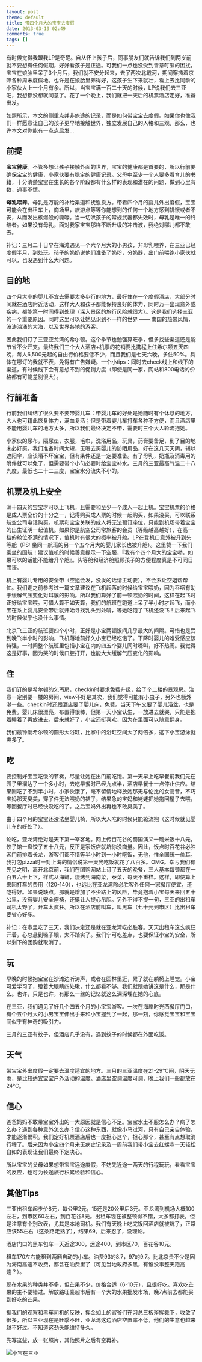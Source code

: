```yaml
---
layout: post
theme: default
title: 带四个月大的宝宝去度假
date: 2013-03-19 02:49
comments: true
tags: []
---
```


有时候觉得我跟我LP是奇葩。自从怀上孩子后，同事朋友们就告诉我们到两岁前就不要想有任何假期，好好看孩子是正途。可我们一点也没受到善意叮嘱的困扰，
宝宝在娘胎里呆了3个月后，我们就不安分起来，去了两次北戴河，期间穿插着京郊各种周末度假地。也许是在娘胎里养得好，这孩子生下来就壮，看上去比同龄的小家伙大上一个月有余。所以，当宝宝满一百二十天的时候，LP说我们去三亚吧，我想都没想就同意了。花了一个晚上，我们就把一天后的机票酒店定好，准备出发。

如题所示，本文的侧重点并非旅途的记录，而是如何带宝宝去度假。如果你也像我们一样愿意让自己的孩子更早地接触世界，独立发展自己的人格和三观，那么，也许本文对你能有一点点启发...

<!--more-->

## 前提

**宝宝健康**。不管多想让孩子接触外面的世界，宝宝的健康都是首要的，所以行前要确保宝宝的健康，小家伙要有稳定的健康记录。父母中至少一个人要多看育儿的书籍，十分清楚宝宝在生长的各个阶段都有什么样的表现和潜在的问题，做到心里有数，遇事不慌。

**母乳喂养**。母乳是万能的补给渠道和抚慰良方。带着四个月的婴儿外出度假，宝宝可能会在出租车上，商场里，旅游点等等你能想到的任何一个地方感到饥饿或者不安，从而发出核爆般的嘶嚎。当一切哄孩子的常规武器都失效时，母乳是唯一的终结者。如果没有母乳，面对我家宝宝那样不断升级的冲击波，我绝对哪儿都不敢去。

补记：三月二十日早在海滩遇见一个六个月大的小男孩，非母乳喂养，在三亚已经度假半月，到处玩。孩子的奶奶说他们准备了奶粉，分奶器，出门前喂饱小家伙就可以，也没遇到什么大问题。


## 目的地

四个月大小的婴儿不宜去需要太多步行的地方，最好住在一个度假酒店，大部分时间就在酒店附近活动，这样大人和孩子都能保持良好的体力，同时万一出现意外或疾病，都能第一时间得到处理（深入景区的旅行风险就很大）。这是我们选择三亚的一个重要原因。同时这里可以让她见识到不一样的世界 —— 南国的热带风情，波涛汹涌的大海，以及世界各地的游客。

因此我们订了三亚亚龙湾的希尔顿。这个季节也勉强算旺季，但多找些渠道还是能节省不少开支。最终我们三个大人酒店+机票的花销要比携程上住希尔顿五天四晚，每人6,500元起的自由行价格要低不少，而且我们是七天六晚，多住50%。具体在哪订的我就不表，免得有广告嫌疑。一个小tips：同时去check线上和线下的渠道，有时候线下会有意想不到的促销力度（即使是同一家，网站和800电话的价格都有可能差别很大）。

## 行前准备

行前我们纠结了很久要不要带婴儿车：带婴儿车的好处是她随时有个休息的地方，大人也可籍此恢复体力，满血复活；但是带着婴儿车打车各种不方便，而且酒店里不能用婴儿车的地方太多，所以我们最终决定不带，需要时三个大人轮流抱她。

小家伙的尿布，隔尿垫，衣服，毛巾，洗浴用品，玩具，药膏要备足，到了目的地未必好买。我们准备时间太短，无暇去买婴儿的防晒用品，好在这几天天阴，辅以遮阳伞，应该晒不坏宝宝，但有条件还是一定要准备。有了母乳，奶瓶及消毒用的附件就可以免了，但需要带个小勺必要时给宝宝补水。三月的三亚最高气温二十八九度，最低也二十二三度，宝宝水分流失不小的。

## 机票及机上安全

满十四天的宝宝才可以上飞机，且需要和至少一个成人一起上机。宝宝机票的价格是成人票全价的十分之一，记得购买成人票的时候一起购买，如果没买，可以联系航空公司电话购买。机票和宝宝关联的成人将无法预订座位，只能到机场带着宝宝的出生证明一起值机。如果你是航空公司常旅客的会员（等级越高越好），在高一档的舱位不满的情况下，值机时有很大的概率被升舱。LP在登机口意外被升到头等舱（PS: 坐同一航班的另一个五个月大的婴儿家长也被升舱）。这里赞一下我们乘坐的国航！建议值机的时候善意提示一下空服，『我有个四个月大的宝宝呦，如果可以的话能不能给升个舱』。头等舱和经济舱照顾孩子的方便程度真是不可同日而语。

机上有婴儿专用的安全带（空姐会发，没发的话请主动要），不会系让空姐帮帮忙。我们走之前参考过一篇文章建议在飞机起落的时候给宝宝喂奶，因为吞咽有助于缓解气压变化对耳膜的影响。所以我们算好了前一顿喂奶的时间，这样在起飞时正好给宝宝喂。可惜人算不如天算，我们的航班在跑道上呆了半小时才起飞，而小宝在系上婴儿安全带后就开始寻找乳头到处啃，等她吃饱了飞机还没飞！后来起飞的时候似乎也没什么事情。

北京飞三亚的航班要四个小时，正好是小宝两顿饭间几乎最大的间隔。可惜也是受到晚飞半小时的影响，飞机落地前好久小宝已经吃饱了。下降时婴儿的难受感应该特强，一时间整个航班里包括小宝在内的四五个婴儿同时嚎叫，好不热闹。我觉得这是好事，因为哭的时候口腔打开，也能大大缓解气压变化的影响。

## 住

我们订的是希尔顿的乞丐房，checkin时要求免费升级，给了个二楼的景观房。注意一定别要一楼的房间，view不好是其次，我们觉得可能有小虫子，另外也额外潮一些。checkin时还跟酒店要了婴儿床，免费。当天下午又要了婴儿浴盆，也是免费。婴儿床很漂亮，布置得很棒，但第一天小宝认生，一放进去就哭，只能是抱着睡着了再放进去。后来就好了，小宝还挺喜欢，因为在里面可以随意翻身。

我们最钟爱希尔顿的圆形大浴缸，比家中的浴缸空间大了两倍多，这下小宝游泳就爽多了。

## 吃

要控制好宝宝吃饭的节奏，尽量让她在出门前吃饱。第一天早上吃早餐前我们先在园子里溜达了一个多小时，去吃早餐时已经九点半，酒店早餐十一点停止供应。结果刚吃了不到半小时，小家伙饿了，毫不留情地释放她那无与伦比的女高音，不巧宝妈那天臭美，穿了件无法喂奶的裙子，结果急的宝妈和姥姥把她抱回屋子去喂，等回餐厅时已经快没吃的了。之后宝妈外出再也不敢臭美了。

由于四个月的宝宝还没法坐婴儿椅，所以大人吃的时候只能轮流抱（这时候就见婴儿车的好处了）。

论吃，亚龙湾绝对是天下第一宰客地。网上传百花谷的蜀国演义一碗米饭十八元，饺子馆一盘饺子五十八元，反正是家饭店就坑你没商量。因此，饭点时百花谷必胜客门前排着长龙，游客们都不惜等半小时到一小时吃饭，无他，惟全国统一价耳。我打包pizza时一对上海的情侣说第一天光吃饭就花了八百多。OMG。幸亏我们有先见之明，离开北京前，我们在团购网站上订了五天的晚餐，三人基本每顿都在一百五六十上下，样式从海鲜，烧烤到海南菜，泰菜，每天不重样。这样，即使算上来回打车的费用（120-140），也远比在亚龙湾除必胜客外任何一家餐厅便宜，还吃得好。如果说缺点，那就是增加了不少路上的风险，毕竟抱着小宝每天来回五十公里，没有婴儿安全座椅，还挺让人提心吊胆。另外不得不提一句，三亚的出租车司机太野了，开车太疯狂。所以在酒店前叫车，叫黑车（七十元到市区）比出租车要省心好多。

补记：在市里吃了三天，我们决定还是就在亚龙湾吃必胜客。天天出租车这么疯狂开着，心总悬到嗓子眼，太不踏实了。我们宁可吃差点，也要保证小宝的安全，所以剩下的团购就取消了。

## 玩

早晚的时候抱宝宝在沙滩边听涛声，或者在园林里逛，累了就在躺椅上睡觉。小宝可爱学习了，瞪着大眼睛四处瞅，什么都看不够。我们就跟她讲这是什么，那是什么。也许，只是也许，有那么一丝的记忆就这么深深埋在她的心底。

在三亚，我们遇见了好几个四五个月的小宝宝游客。一次在海岸时光西餐厅门口，有个五个月大的小男宝宝伸出手来和小宝握到了一起，那一刻，你感觉宝宝和宝宝间似乎有神奇的吸引力。

三月的三亚有蚊子，但酒店几乎没有，遇到蚊子的时候都在外面吃饭。

## 天气

带宝宝外出度假一定要去温度适宜的地方。三月的三亚温度在21-29°C间，阴天无雨，是比较适宜宝宝户外活动的温度。酒店里空调温度可调，晚上我们一般都放在24°C。

## 信心

爸爸妈妈不敢带宝宝外出的一大原因就是信心不足。宝宝水土不服怎么办？病了怎么办？遇到各种意外怎么办？信心这种东西，就像小马过河，只有自己亲自体验，才能逐渐累积。我们定好机票酒店后也一度担心这个，担心那个，甚至有点想取消行程了。后来因为小宝四个月来无病史记录及一周前我们带小宝去红螺寺一天轻松自如的表现让我们最终下定决心。

所以宝宝的父母如果想带宝宝远途度假，不妨先近途一两天的行程玩玩，看看宝宝的反应，也可为长途旅行积累经验和信心。

## 其他Tips

三亚出租车起步价8元，每公里2元，15还是20公里后3元。亚龙湾到机场大概100左右，到市区60左右，到百花谷8元。出租车现在被整顿得不错，大多都打表，但是注意有个别改表，尤其是本地司机。我们有天晚上吃完饭回酒店就被坑了，正常应该55左右（这条路走熟了），结果69。后来忍了，没理论。

酒店门口的黑车包车一天近途300，远途400，到市区70，百花谷10元。

租车170左右能租到两厢自动的小车。油费93的8.7，97的9.7。比北京贵不少是因为海南高速不收费，都含在油费里了（可见当地政府多黑，有谁没事整天跑高速？）。

现在水果的种类并不多，但芒果不少，价格合适（6-10元），且很好吃。喜欢吃芒果的主不要错过。解放路旺豪超市后有一个大的水果批发市场，晚7点前去都能买到好吃的芒果。

据我们的观察和黑车司机的反映，挥金如土的官爷们在习总三板斧挥舞下，收敛了很多，所以三亚现在是旺季不旺，亚龙湾这边酒店空置率不低，他们的生意也越来越不好过。不知道这劲头能维持多久。

先写这些，放一张照片，其他照片之后有空再补。

![小宝在三亚](/assets/files/photos/baby20130320.jpg)


